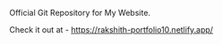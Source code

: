 Official Git Repository for My Website.

Check it out at - https://rakshith-portfolio10.netlify.app/
